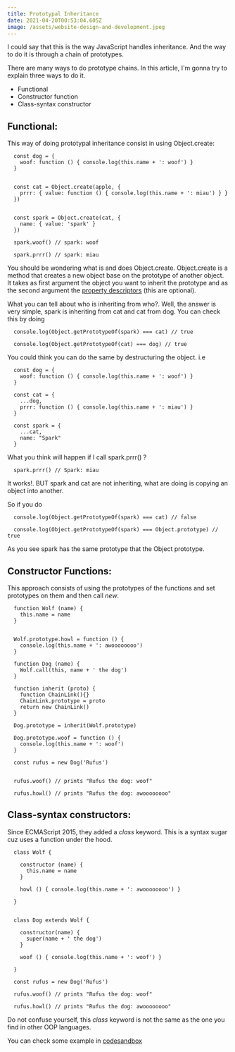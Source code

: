 ```yaml
---
title: Prototypal Inheritance
date: 2021-04-20T00:53:04.605Z
image: /assets/website-design-and-development.jpeg
---
```

I could say that this is the way JavaScript handles inheritance. And the way to do it is through a chain of prototypes.



There are many ways to do prototype chains. In this article, I'm gonna try to explain three ways to do it.



* Functional
* Constructor function
* Class-syntax constructor



## Functional:

This way of doing prototypal inheritance consist in using Object.create:



```
  const dog = {
    woof: function () { console.log(this.name + ': woof') }
  }


  const cat = Object.create(apple, {
    prrr: { value: function () { console.log(this.name + ': miau') } }
  })


  const spark = Object.create(cat, {
    name: { value: 'spark' }
  })

  spark.woof() // spark: woof

  spark.prrr() // spark: miau
```


You should be wondering what is and does Object.create. Object.create is a method that creates a new object base on the prototype of another object. It takes as first argument the object you want to inherit the prototype and as the second argument the [property descriptors](https://developer.mozilla.org/en-US/docs/Web/JavaScript/Reference/Global_Objects/Object/defineProperty#description) (this are optional).



What you can tell about who is inheriting from who?. Well, the answer is very simple, spark is inheriting from cat and cat from dog. You can check this by doing


```
  console.log(Object.getPrototypeOf(spark) === cat) // true

  console.log(Object.getPrototypeOf(cat) === dog) // true
```


You could think you can do the same by destructuring the object. i.e


```
  const dog = {
    woof: function () { console.log(this.name + ': woof') }
  }

  const cat = {
    ...dog,
    prrr: function () { console.log(this.name + ': miau') }
  }

  const spark = {
    ...cat,
    name: "Spark"
  }
```


What you think will happen if I call spark.prrr() ?


```
  spark.prrr() // Spark: miau
```


It works!. BUT spark and cat are not inheriting, what are doing is copying an object into another.


So if you do


```
  console.log(Object.getPrototypeOf(spark) === cat) // false

  console.log(Object.getPrototypeOf(spark) === Object.prototype) // true
```


As you see spark has the same prototype that the Object prototype.



## Constructor Functions:

This approach consists of using the prototypes of the functions and set prototypes on them and then call *new*.


```
  function Wolf (name) { 
    this.name = name
  }


  Wolf.prototype.howl = function () { 
    console.log(this.name + ': awoooooooo')
  }

  function Dog (name) { 
    Wolf.call(this, name + ' the dog')
  }

  function inherit (proto) { 
    function ChainLink(){} 
    ChainLink.prototype = proto 
    return new ChainLink()
  }

  Dog.prototype = inherit(Wolf.prototype)

  Dog.prototype.woof = function () { 
    console.log(this.name + ': woof')
  }

  const rufus = new Dog('Rufus')


  rufus.woof() // prints "Rufus the dog: woof"

  rufus.howl() // prints "Rufus the dog: awoooooooo"
```


## Class-syntax constructors:

Since ECMAScript 2015, they added a *class* keyword. This is a syntax sugar cuz uses a function under the hood.


```
  class Wolf { 

    constructor (name) {   
      this.name = name 
    } 

    howl () { console.log(this.name + ': awoooooooo') }

  }


  class Dog extends Wolf {

    constructor(name) {
      super(name + ' the dog')
    }

    woof () { console.log(this.name + ': woof') }

  }

  const rufus = new Dog('Rufus')

  rufus.woof() // prints "Rufus the dog: woof"

  rufus.howl() // prints "Rufus the dog: awoooooooo"

```


Do not confuse yourself, this *class* keyword is not the same as the one you find in other OOP languages.


You can check some example in [codesandbox](https://codesandbox.io/s/protoype-inheritance-6buzg)